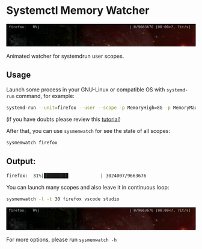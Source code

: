 # Systemctl Memory Watcher

![sysmemwatch](sysmemwatch.gif)

Animated watcher for systemdrun user scopes. 

## Usage

Launch some process in your GNU-Linux or compatible OS with `systemd-run` command, for example:

```bash
systemd-run --unit=firefox --user --scope -p MemoryHigh=8G -p MemoryMax=9G -p MemorySwapMax=1G firefox
```

(if you have doubts please review this [tutorial](https://dev.to/msugakov/taking-firefox-memory-usage-under-control-on-linux-4b02))

After that, you can use `sysmemwatch` for see the state of all scopes:

```bash
sysmemwatch firefox
```

## Output:

```bash
firefox:  31%|█████████            | 3024007/9663676
```

You can launch many scopes and also leave it in continuous loop:

```bash
sysmemwatch -l -t 30 firefox vscode studio
```

![sysmemwatch](sysmemwatch.gif)

For more options, please run `sysmemwatch -h`

